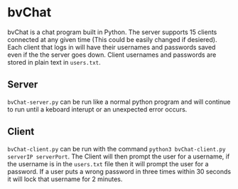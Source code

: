 # bvChat
bvChat is a chat program built in Python. The server supports 15 clients connected at any given time (This could be easily changed if desiered). Each client that logs in will have their usernames and passwords saved even if the the server goes down.
Client usernames and passwords are stored in plain text in `users.txt`.
## Server
`bvChat-server.py` can be run like a normal python program and will continue to run until a keboard interupt or an unexpected error occurs.

## Client
`bvChat-client.py` can be run with the command `python3 bvChat-client.py serverIP serverPort`. The Client will then prompt the user for a username, if the username is in the `users.txt` file then it will prompt the user for a password.
If a user puts a wrong password in three times within 30 seconds it will lock that username for 2 minutes.
